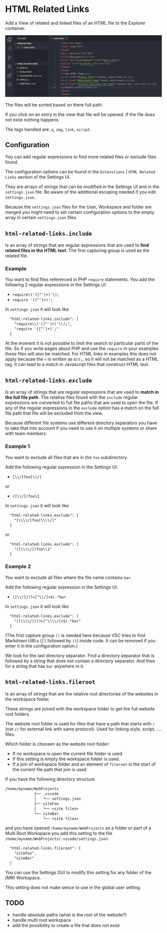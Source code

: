 # HTML Related Links

Add a View of related and linked files of an HTML file to the Explorer container.

![HTML Related Links View](images/html-related-links.png)

The files will be sorted based on there full path.

If you click on an entry in the view that file will be opened. If the file does not exist nothing happens.

The tags handled are: `a`, `img`, `link`, `script`.

## Configuration

You can add regular expressions to find more related files or exclude files found.

The configuration options can be found in the `Extenstions` | `HTML Related Links` section of the Settings UI.

They are arrays of strings that can be modified in the Settings UI and in the `settings.json` file. Be aware of the additional escaping needed if you edit `settings.json`.

Because the `settings.json` files for the User, Workspace and folder are merged you might need to set certain configuration options to the empty array in certain `settings.json` files.

## `html-related-links.include`

Is an array of strings that are regular expressions that are used to **find related files in the HTML text**. The first capturing group is used as the related file.

### Example

You want to find files referenced in PHP `require` statements. You add the following 2 regular expressions in the Settings UI:

* `require\('([^']+)'\);`
* `require '([^']+)';`

In `settings.json` it will look like

```
  "html-related-links.include": [
    "require\\('([^']+)'\\);",
    "require '([^']+)';"
  ]
```

At the moment it is not possible to limit the search to particular parts of the file. So if you write pages about PHP and use the `require` in your examples these files will also be matched. For HTML links in examples this does not apply because the `<` is written as `&lt;`, so it will not be matched as a HTML tag. It can lead to a match in Javascript files that construct HTML text.

## `html-related-links.exclude`

Is an array of strings that are regular expressions that are used to **match in the full file path**. The relative files found with the `include` regular expressions are converted to full file paths that are used to open the file. If any of the regular expressions in the `exclude` option has a match on the full file path that file will be excluded from the view.

Because different file systems use different directory separators you have to take that into account if you need to use it on multiple systems or share with team members.

### Example 1

You want to exclude all files that are in the `foo` subdirectory.

Add the following regular expression in the Settings UI:

* `[\\/]foo[\\/]`

or

* `([\\/])foo\1`

In `settings.json` it will look like

```
  "html-related-links.exclude": [
    "[\\\\/]foo[\\\\/]"
  ]
```

or

```
  "html-related-links.exclude": [
    "([\\\\/])foo\\1"
  ]
```

### Example 2

You want to exclude all files where the file name contains `bar`.

Add the following regular expression in the Settings UI:

* `([\\/])(?=[^\\/]+$).*bar`

In `settings.json` it will look like

```
  "html-related-links.exclude": [
    "([\\\\/])(?=[^\\\\/]+$).*bar"
  ]
```

(The first capture group `()` is needed here because VSC tries to find Markdown URLs (`[]` followed by `()`) inside code. It can be removed if you enter it in the configuration option.)

We look for the last directory separator. Find a directory separator that is followed by a string that does not contain a directory separator. And then for a string that has `bar` anywhere in it.

## `html-related-links.fileroot`

Is an array of strings that are the relative root directories of the websites in the workspace folder.

These strings are joined with the workspace folder to get the full website root folders.

The website root folder is used for files that have a path that starts with `/` (not `//` for external link with same protocol). Used for linking style, script, .... files.

Which folder is choosen as the website root folder:

* If no workspace is open the current file folder is used
* If this setting is empty the workspace folder is used.
* If a join of workspace folder and an element of `fileroot` is the start of the current file path that join is used

If you have the following directory structure

```
/home/myname/WebProjects
             ├── .vscode
             │   └── settings.json
             ├── siteFoo
             │   └── <site files>
             └── siteBar
                 └── <site files>
```

and you have opened `/home/myname/WebProjects` as a folder or part of a Multi Root Workspace you add this setting to the file `/home/myname/WebProjects/.vscode/settings.json`:

```
  "html-related-links.fileroot": [
    "siteFoo",
    "siteBar"
  ]
```

You can use the Settings GUI to modify this setting for any folder of the (MR) Workspace.

This setting does not make sence to use in the global user setting.

## TODO
* handle absolute paths (what is the root of the website?)
* handle multi root workspace
* add the possibility to create a file that does not exist
